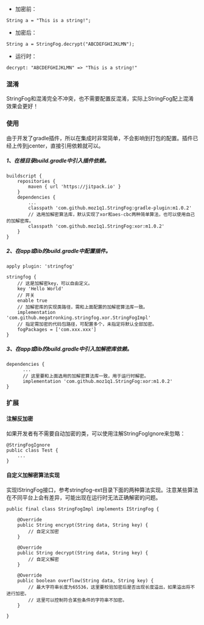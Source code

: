 
- 加密前：
```
String a = "This is a string!";
```

- 加密后：
```
String a = StringFog.decrypt("ABCDEFGHIJKLMN");
```

- 运行时：
```
decrypt: "ABCDEFGHIJKLMN" => "This is a string!"
```

### 混淆
StringFog和混淆完全不冲突，也不需要配置反混淆，实际上StringFog配上混淆效果会更好！

### 使用
由于开发了gradle插件，所以在集成时非常简单，不会影响到打包的配置。插件已经上传到jcenter，直接引用依赖就可以。

##### 1、在根目录build.gradle中引入插件依赖。
```
buildscript {
    repositories {
        maven { url 'https://jitpack.io' }
    }
    dependencies {
        ...
        classpath 'com.github.moz1q1.StringFog:gradle-plugin:m1.0.2'
        // 选用加解密算法库，默认实现了xor和aes-cbc两种简单算法，也可以使用自己的加解密库。
        classpath 'com.github.moz1q1.StringFog:xor:m1.0.2'
    }
}
```

##### 2、在app或lib的build.gradle中配置插件。
```
apply plugin: 'stringfog'

stringfog {
    // 这是加解密key，可以自由定义。
    key 'Hello World'
    // 开关
    enable true
    // 加解密库的实现类路径，需和上面配置的加解密算法库一致。
    implementation 'com.github.megatronking.stringfog.xor.StringFogImpl'
    // 指定需加密的代码包路径，可配置多个，未指定将默认全部加密。
    fogPackages = ['com.xxx.xxx']
}
```

##### 3、在app或lib的build.gradle中引入加解密库依赖。
```
dependencies {
      ...
      // 这里要和上面选用的加解密算法库一致，用于运行时解密。
      implementation 'com.github.moz1q1.StringFog:xor:m1.0.2'
}
```

### 扩展

#### 注解反加密
如果开发者有不需要自动加密的类，可以使用注解StringFogIgnore来忽略：
```
@StringFogIgnore
public class Test {
    ...
}
```
#### 自定义加解密算法实现
实现IStringFog接口，参考stringfog-ext目录下面的两种算法实现。注意某些算法在不同平台上会有差异，可能出现在运行时无法正确解密的问题。
```
public final class StringFogImpl implements IStringFog {

    @Override
    public String encrypt(String data, String key) {
        // 自定义加密
    }

    @Override
    public String decrypt(String data, String key) {
        // 自定义解密
    }

    @Override
    public boolean overflow(String data, String key) {
        // 最大字符串长度为65536，这里要校验加密后是否出现长度溢出，如果溢出将不进行加密。
        // 这里可以控制符合某些条件的字符串不加密。
    }

}
